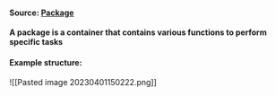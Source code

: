 #### Source: [Package](https://www.programiz.com/python-programming/package)

**A package is a container that contains various functions to perform specific tasks** 

#### Example structure:

![[Pasted image 20230401150222.png]]

